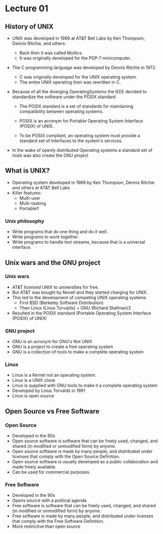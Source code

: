 # Lecture 01

## History of UNIX

- UNIX was developed in 1969 at AT&T Bell Labs by Ken Thompson, Dennis Ritchie, and others.
  - Back then it was called Multics.
  - It was originally developed for the PDP-7 minicomputer.
  
- The C programming language was developed by Dennis Ritchie in 1972.
  - C was originally developed for the UNIX operating system.
  - The entire UNIX operating then was rewritten in C.

- Because of all the diverging OperatingSystems the IEEE decided to standardize the software under the POSIX standard
  - The POSIX standard is a set of standards for maintaining compatibility between operating systems.
  - POSIX is an acronym for Portable Operating System Interface (POSIX) of UNIX.

  - To be POSIX compliant, an operating system must provide a standard set of interfaces to the system's services.
  
- In the wake of openly distributed Operating systems a standard set of tools was also create the GNU project

## What is UNIX?

- Operating system developed in 1969 by Ken Thompson, Dennis Ritchie and others at AT&T Bell Labs
- Killer features:
  - Multi-user
  - Multi-tasking
  - Portable!!

### Unix philosophy

- Write programs that do one thing and do it well.
- Write programs to work together.
- Write programs to handle text streams, because that is a universal interface.

## Unix wars and the GNU project

### Unix wars

- AT&T licensed UNIX to universities for free.
- But AT&T was bought by Novell and they started charging for UNIX.
- This led to the development of competing UNIX operating systems
  - First BSD (Berkeley Software Distribution)
  - Then Linux (Linus Torvalds) + GNU (Richard Stallman)3
- Resulted in the POSIX standard (Portable Operating System Interface (POSIX) of UNIX)

### GNU project

- GNU is an acronym for GNU's Not UNIX
- GNU is a project to create a free operating system
- GNU is a collection of tools to make a complete operating system

### Linux

- Linux is a Kernel not an operating system.
- Linux is a UNIX clone
- Linux is supplied with GNU tools to make it a complete operating system
- Developed by Linus Torvalds in 1991
- Linux is open source


## Open Source vs Free Software


### Open Source

- Developed in the 80s
- Open source software is software that can be freely used, changed, and shared (in modified or unmodified form) by anyone.
- Open source software is made by many people, and distributed under licenses that comply with the Open Source Definition.
- Open source software is usually developed as a public collaboration and made freely available.
- Can be used for commercial purposes.

### Free Software

- Developed in the 90s
- Opens source with a political agenda
- Free software is software that can be freely used, changed, and shared (in modified or unmodified form) by anyone.
- Free software is made by many people, and distributed under licenses that comply with the Free Software Definition.
- More restrictive than open source

